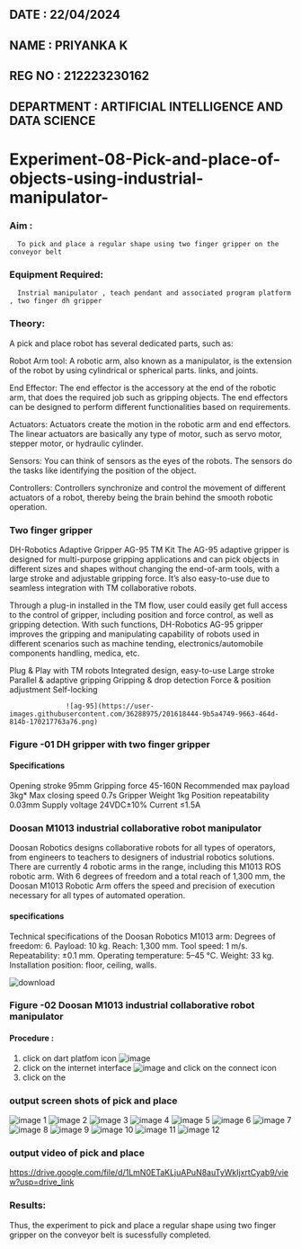 ## DATE : 22/04/2024
## NAME : PRIYANKA K
## REG NO : 212223230162
## DEPARTMENT : ARTIFICIAL INTELLIGENCE AND DATA SCIENCE
# Experiment-08-Pick-and-place-of-objects-using-industrial-manipulator-

### Aim :
      To pick and place a regular shape using two finger gripper on the conveyor belt 
### Equipment Required: 
      Instrial manipulator , teach pendant and associated program platform , two finger dh gripper 
      
### Theory: 

A pick and place robot has several dedicated parts, such as:

Robot Arm tool: A robotic arm, also known as a manipulator, is the extension of the robot by using cylindrical or spherical parts. links, and joints.

End Effector: The end effector is the accessory at the end of the robotic arm, that does the required job such as gripping objects. The end effectors can be designed to perform different functionalities based on requirements.

Actuators: Actuators create the motion in the robotic arm and end effectors. The linear actuators are basically any type of motor, such as servo motor, stepper motor, or hydraulic cylinder.

Sensors: You can think of sensors as the eyes of the robots. The sensors do the tasks like identifying the position of the object.

Controllers: Controllers synchronize and control the movement of different actuators of a robot, thereby being the brain behind the smooth robotic operation.


### Two finger gripper 

DH-Robotics
Adaptive Gripper AG-95 TM Kit
The AG-95 adaptive gripper is designed for multi-purpose gripping applications and can pick objects in different sizes and shapes without changing the end-of-arm tools, with a large stroke and adjustable gripping force. It’s also easy-to-use due to seamless integration with TM collaborative robots.

Through a plug-in installed in the TM flow, user could easily get full access to the control of gripper, including position and force control, as well as gripping detection. With such functions, DH-Robotics AG-95 gripper improves the gripping and manipulating capability of robots used in different scenarios such as machine tending, electronics/automobile components handling, medica, etc.

Plug & Play with TM robots
Integrated design, easy-to-use
Large stroke
Parallel & adaptive gripping
Gripping & drop detection
Force & position adjustment
Self-locking

                  ![ag-95](https://user-images.githubusercontent.com/36288975/201618444-9b5a4749-9663-464d-814b-170217763a76.png)
### Figure -01 DH gripper with two finger gripper 

#### Specifications

Opening stroke	95mm
Gripping force 	45-160N
Recommended max payload	3kg*
Max closing speed	0.7s
Gripper Weight	1kg
Position repeatability	0.03mm
Supply voltage	24VDC±10%
Current	≤1.5A



### Doosan M1013 industrial collaborative robot manipulator 
Doosan Robotics designs collaborative robots for all types of operators, from engineers to teachers to designers of industrial robotics solutions. There are currently 4 robotic arms in the range, including this M1013 ROS robotic arm. With 6 degrees of freedom and a total reach of 1,300 mm, the Doosan M1013 Robotic Arm offers the speed and precision of execution necessary for all types of automated operation.

#### specifications 
Technical specifications of the Doosan Robotics M1013 arm:
Degrees of freedom: 6.
Payload: 10 kg.
Reach: 1,300 mm.
Tool speed: 1 m/s.
Repeatability: ±0.1 mm.
Operating temperature: 5–45 °C.
Weight: 33 kg.
Installation position: floor, ceiling, walls.


![download](https://user-images.githubusercontent.com/36288975/201624230-89cc83ff-cecd-49ea-84c6-c67066e9d157.jpg)

### Figure -02 Doosan M1013 industrial collaborative robot manipulator 

#### Procedure : 

1. click on dart platfom icon ![image](https://user-images.githubusercontent.com/36288975/201621038-f1248586-5c20-40fd-8a74-68c7d8b44939.png)
2. click on the internet interface 
![image](https://user-images.githubusercontent.com/36288975/201621235-3b8b46a9-3c19-4207-9ea2-6a7954eb6135.png)
and click on the connect icon 
3. click on the 

### output screen shots of pick and place 

![image 1](https://github.com/Priyanka1846/Experiment-08-Pick-and-place-of-objects-using-industrial-manipulator-/assets/139425809/c0c0ae2a-c4e7-4444-9c7e-b2d5c0d99a60)
![image 2](https://github.com/Priyanka1846/Experiment-08-Pick-and-place-of-objects-using-industrial-manipulator-/assets/139425809/92c6148a-a614-4de2-9194-399b4528702c)
![image 3](https://github.com/Priyanka1846/Experiment-08-Pick-and-place-of-objects-using-industrial-manipulator-/assets/139425809/dabf6518-bf6c-4cb1-a073-88f3e16739fe)
![image 4](https://github.com/Priyanka1846/Experiment-08-Pick-and-place-of-objects-using-industrial-manipulator-/assets/139425809/52bd96fc-b3c5-4ad9-9b0d-58647e609030)
![image 5](https://github.com/Priyanka1846/Experiment-08-Pick-and-place-of-objects-using-industrial-manipulator-/assets/139425809/7662a11d-ab70-4140-af26-f4cd766fd18d)
![image 6](https://github.com/Priyanka1846/Experiment-08-Pick-and-place-of-objects-using-industrial-manipulator-/assets/139425809/cc16bf2c-2ece-4afe-81d2-1d17f2e3364e)
![image 7](https://github.com/Priyanka1846/Experiment-08-Pick-and-place-of-objects-using-industrial-manipulator-/assets/139425809/4190b778-8e94-4873-84ad-6198b7142449)
![image 8](https://github.com/Priyanka1846/Experiment-08-Pick-and-place-of-objects-using-industrial-manipulator-/assets/139425809/ec752d06-c25e-467b-87c8-9f231d84cee4)
![image 9](https://github.com/Priyanka1846/Experiment-08-Pick-and-place-of-objects-using-industrial-manipulator-/assets/139425809/5b147874-d757-4238-a4ff-ea159156297c)
![image 10](https://github.com/Priyanka1846/Experiment-08-Pick-and-place-of-objects-using-industrial-manipulator-/assets/139425809/0c564b25-3bb0-4b81-a4fa-6d2cf0af3cbc)
![image 11](https://github.com/Priyanka1846/Experiment-08-Pick-and-place-of-objects-using-industrial-manipulator-/assets/139425809/d460527c-3cf2-4407-b12c-2dcf2ed1e9b6)
![image 12](https://github.com/Priyanka1846/Experiment-08-Pick-and-place-of-objects-using-industrial-manipulator-/assets/139425809/ca20e4f0-46f9-43b3-bdff-d40f0539f903)


### output video of pick and place

https://drive.google.com/file/d/1LmN0ETaKLjuAPuN8auTyWkIjxrtCyab9/view?usp=drive_link


### Results: 

Thus, the experiment to pick and place a regular shape using two finger gripper on the conveyor belt is sucessfully completed.
